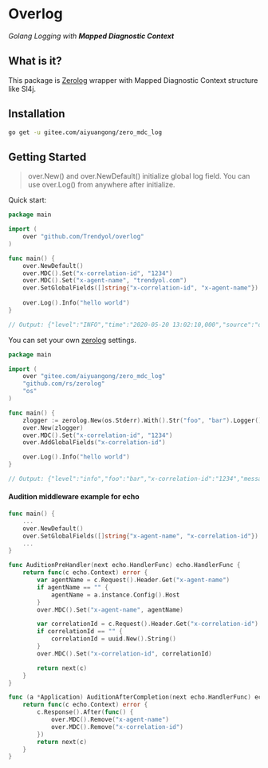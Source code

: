 # Overlog
_Golang Logging with **Mapped Diagnostic Context**_

## What is it? 
This package is [Zerolog](https://github.com/rs/zerolog) wrapper with Mapped Diagnostic Context structure like Sl4j.

## Installation
```bash
go get -u gitee.com/aiyuangong/zero_mdc_log
```

## Getting Started
> over.New() and over.NewDefault() initialize global log field.
> You can use over.Log() from anywhere after initialize.

Quick start: 
```go
package main

import (
	over "github.com/Trendyol/overlog"
)

func main() {
	over.NewDefault()
	over.MDC().Set("x-correlation-id", "1234")
	over.MDC().Set("x-agent-name", "trendyol.com")
	over.SetGlobalFields([]string{"x-correlation-id", "x-agent-name"})
    
	over.Log().Info("hello world")
}

// Output: {"level":"INFO","time":"2020-05-20 13:02:10,000","source":"overlog/overlogger.go:70","x-agent-name":"trendyol","x-correlation-id":"1234","message":"hello world"}
```

You can set your own [zerolog](https://github.com/rs/zerolog) settings.
```go
package main

import (
	over "gitee.com/aiyuangong/zero_mdc_log"
	"github.com/rs/zerolog"
	"os"
)

func main() {
	zlogger := zerolog.New(os.Stderr).With().Str("foo", "bar").Logger()
	over.New(zlogger)
	over.MDC().Set("x-correlation-id", "1234")
	over.AddGlobalFields("x-correlation-id")

	over.Log().Info("hello world")
}

// Output: {"level":"info","foo":"bar","x-correlation-id":"1234","message":"hello world"}
```

#### Audition middleware example for echo
```go
func main() {
	...
	over.NewDefault()
	over.SetGlobalFields([]string{"x-agent-name", "x-correlation-id"})
	...
}
```
```go
func AuditionPreHandler(next echo.HandlerFunc) echo.HandlerFunc {
    return func(c echo.Context) error {
        var agentName = c.Request().Header.Get("x-agent-name")
        if agentName == "" {
        	agentName = a.instance.Config().Host
        }
        over.MDC().Set("x-agent-name", agentName)

        var correlationId = c.Request().Header.Get("x-correlation-id")
        if correlationId == "" {
            correlationId = uuid.New().String()
        }
        over.MDC().Set("x-correlation-id", correlationId)

        return next(c)
    }
}
```
```go
func (a *Application) AuditionAfterCompletion(next echo.HandlerFunc) echo.HandlerFunc {
    return func(c echo.Context) error {
        c.Response().After(func() {
            over.MDC().Remove("x-agent-name")
            over.MDC().Remove("x-correlation-id")
        })
        return next(c)
    }
}
```
